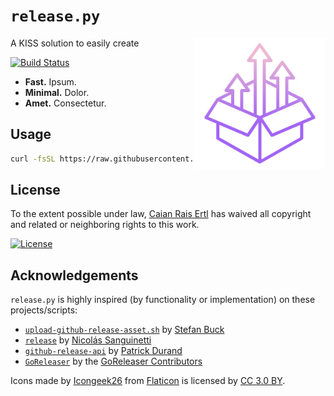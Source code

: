 # `release.py`

<img src="docs/logo.svg" height="210px" align="right"/>

A KISS solution to easily create

[![Build Status][travis-shield]][travis-url]

- __Fast.__ Ipsum.
- __Minimal.__ Dolor.
- __Amet.__ Consectetur.

[travis-shield]: https://img.shields.io/travis/caian-org/github-release.py.svg?style=for-the-badge
[travis-url]: https://travis-ci.org/caian-org/github-release.py


## Usage

```sh
curl -fsSL https://raw.githubusercontent.com/caian-org/release.py/master/release.py | python
```


## License

To the extent possible under law, [Caian Rais Ertl][me] has waived all
copyright and related or neighboring rights to this work.

[![License][cc-shield]][cc-url]

[me]: https://github.com/caiertl
[cc-shield]: https://forthebadge.com/images/badges/cc-0.svg
[cc-url]: http://creativecommons.org/publicdomain/zero/1.0


## Acknowledgements

`release.py` is highly inspired (by functionality or implementation) on these
projects/scripts:

- [`upload-github-release-asset.sh`][ugra] by [Stefan Buck][stefan]
- [`release`][release] by [Nicolás Sanguinetti][nicolas]
- [`github-release-api`][gra] by [Patrick Durand][patrick]
- [`GoReleaser`][goreleaser] by the [GoReleaser Contributors][contrib]

Icons made by [Icongeek26][icongeek26] from [Flaticon][flaticon] is
licensed by [CC 3.0 BY][cc3].

[ugra]: https://gist.github.com/stefanbuck/ce788fee19ab6eb0b4447a85fc99f447
[release]: https://gist.github.com/foca/38d82e93e32610f5241709f8d5720156
[gra]: https://github.com/pgdurand/github-release-api
[goreleaser]: https://github.com/goreleaser/goreleaser

[stefan]: https://github.com/stefanbuck
[nicolas]: https://github.com/foca
[patrick]: https://github.com/pgdurand
[contrib]: https://github.com/goreleaser/goreleaser/graphs/contributors

[icongeek26]: https://www.flaticon.com/authors/icongeek26
[flaticon]: https://www.flaticon.com
[cc3]: http://creativecommons.org/licenses/by/3.0
